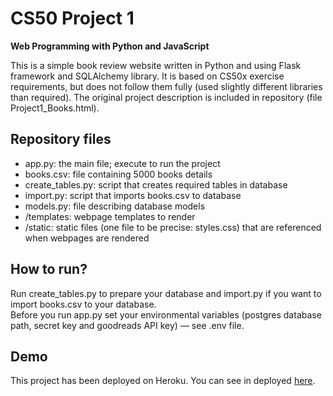 # CS50 Project 1
**Web Programming with Python and JavaScript**

This is a simple book review website written in Python and using Flask framework and SQLAlchemy library.
It is based on CS50x exercise requirements, but does not follow them fully (used slightly different libraries than required). The original project description is included in repository (file Project1_Books.html).

## Repository files
- app.py: the main file; execute to run the project
- books.csv: file containing 5000 books details
- create_tables.py: script that creates required tables in database
- import.py: script that imports books.csv to database
- models.py: file describing database models
- /templates: webpage templates to render
- /static: static files (one file to be precise: styles.css) that are referenced when webpages are rendered

## How to run?
Run create_tables.py to prepare your database and import.py if you want to import books.csv to your database.\
Before you run app.py set your environmental variables (postgres database path, secret key and goodreads API key) — see .env file.

## Demo
This project has been deployed on Heroku. You can see in deployed [here](https://cs50-project1-lw.herokuapp.com/).
